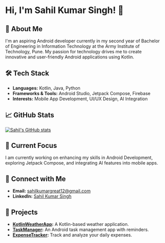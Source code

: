 # Hi, I'm Sahil Kumar Singh! 👋

## 🚀 About Me
I'm an aspiring Android developer currently in my second year of Bachelor of Engineering in Information Technology at the Army Institute of Technology, Pune. My passion for technology drives me to create innovative and user-friendly Android applications using Kotlin.

## 🛠️ Tech Stack
- **Languages:** Kotlin, Java, Python
- **Frameworks & Tools:** Android Studio, Jetpack Compose, Firebase
- **Interests:** Mobile App Development, UI/UX Design, AI Integration

## 📈 GitHub Stats
[![Sahil's GitHub stats](https://github-readme-stats.vercel.app/api?username=SahilKumar75&show_icons=true&theme=radical)](https://github.com/SahilKumar75)

## 🌱 Current Focus
I am currently working on enhancing my skills in Android Development, exploring Jetpack Compose, and integrating AI features into mobile apps.

## 🔗 Connect with Me
- **Email:** [sahilkumargreat12@gmail.com](mailto:sahilkumargreat12@gmail.com)
- **LinkedIn:** [Sahil Kumar Singh](https://www.linkedin.com/in/sahil-kumar-singh/)

## 📂 Projects
- **[KotlinWeatherApp](https://github.com/SahilKumar75/KotlinWeatherApp):** A Kotlin-based weather application.
- **[TaskManager](https://github.com/SahilKumar75/TaskManager):** An Android task management app with reminders.
- **[ExpenseTracker](https://github.com/SahilKumar75/ExpenseTracker):** Track and analyze your daily expenses.

